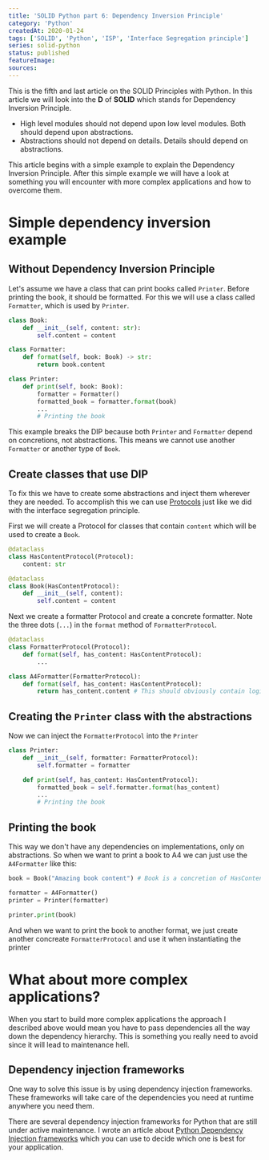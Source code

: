 ```yaml
---
title: 'SOLID Python part 6: Dependency Inversion Principle'
category: 'Python'
createdAt: 2020-01-24
tags: ['SOLID', 'Python', 'ISP', 'Interface Segregation principle']
series: solid-python
status: published
featureImage:
sources:
---
```


This is the fifth and last article on the SOLID Principles with Python.
In this article we will look into the **D** of **SOLID** which stands for Dependency Inversion Principle.

<!--more-->

<block-quote author="Robert C. Martin" title="The Dependency Inversion Principle" url="https://web.archive.org/web/20110714224327/http://www.objectmentor.com/resources/articles/dip.pdf">

- High level modules should not depend upon low level modules. Both should depend upon abstractions.
- Abstractions should not depend on details. Details should depend on abstractions.

</block-quote>

This article begins with a simple example to explain the Dependency Inversion Principle.
After this simple example we will have a look at something you will encounter with
more complex applications and how to overcome them.

# Simple dependency inversion example

## Without Dependency Inversion Principle

Let's assume we have a class that can print books called `Printer`. Before printing the book, it should be formatted.
For this we will use a class called `Formatter`, which is used by `Printer`.

```python
class Book:
    def __init__(self, content: str):
        self.content = content

class Formatter:
    def format(self, book: Book) -> str:
        return book.content

class Printer:
    def print(self, book: Book):
        formatter = Formatter()
        formatted_book = formatter.format(book)
        ...
        # Printing the book
```

This example breaks the DIP because both `Printer` and `Formatter` depend on concretions, not abstractions.
This means we cannot use another `Formatter` or another type of `Book`.

## Create classes that use DIP

To fix this we have to create some abstractions and inject them wherever they are needed.
To accomplish this we can use [Protocols](https://mypy.readthedocs.io/en/stable/protocols.html#simple-user-defined-protocols)
just like we did with the interface segregation principle.

First we will create a Protocol for classes that contain `content` which will be used to create a `Book`.

```python
@dataclass
class HasContentProtocol(Protocol):
    content: str

@dataclass
class Book(HasContentProtocol):
    def __init__(self, content):
        self.content = content
```

Next we create a formatter Protocol and create a concrete formatter.
Note the three dots (`...`) in the `format` method of `FormatterProtocol`.

```python
@dataclass
class FormatterProtocol(Protocol):
    def format(self, has_content: HasContentProtocol):
        ...

class A4Formatter(FormatterProtocol):
    def format(self, has_content: HasContentProtocol):
        return has_content.content # This should obviously contain logic to format to A4 size.
```

## Creating the `Printer` class with the abstractions

Now we can inject the `FormatterProtocol` into the `Printer`

```python
class Printer:
    def __init__(self, formatter: FormatterProtocol):
        self.formatter = formatter

    def print(self, has_content: HasContentProtocol):
        formatted_book = self.formatter.format(has_content)
        ...
        # Printing the book
```

## Printing the book

This way we don't have any dependencies on implementations, only on abstractions.
So when we want to print a book to A4 we can just use the `A4Formatter` like this:

```python
book = Book("Amazing book content") # Book is a concretion of HasContentProtocol

formatter = A4Formatter()
printer = Printer(formatter)

printer.print(book)
```

And when we want to print the book to another format, we just create another concreate `FormatterProtocol`
and use it when instantiating the printer

# What about more complex applications?

When you start to build more complex applications the approach I described above would mean
you have to pass dependencies all the way down the dependency hierarchy.
This is something you really need to avoid since it will lead to maintenance hell.

## Dependency injection frameworks

One way to solve this issue is by using dependency injection frameworks.
These frameworks will take care of the dependencies you need at runtime anywhere you need them.

There are several dependency injection frameworks for Python that are still under active maintenance.
I wrote an article about [Python Dependency Injection frameworks](/blog/dependency-injection-frameworks)
which you can use to decide which one is best for your application.
